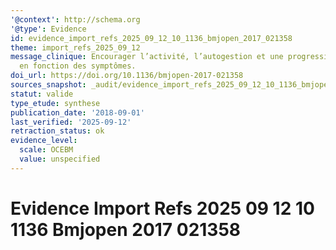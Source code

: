```yaml
---
'@context': http://schema.org
'@type': Evidence
id: evidence_import_refs_2025_09_12_10_1136_bmjopen_2017_021358
theme: import_refs_2025_09_12
message_clinique: Encourager l’activité, l’autogestion et une progression graduée
  en fonction des symptômes.
doi_url: https://doi.org/10.1136/bmjopen-2017-021358
sources_snapshot: _audit/evidence_import_refs_2025_09_12_10_1136_bmjopen_2017_021358.json
statut: valide
type_etude: synthese
publication_date: '2018-09-01'
last_verified: '2025-09-12'
retraction_status: ok
evidence_level:
  scale: OCEBM
  value: unspecified
---
```

# Evidence Import Refs 2025 09 12 10 1136 Bmjopen 2017 021358

